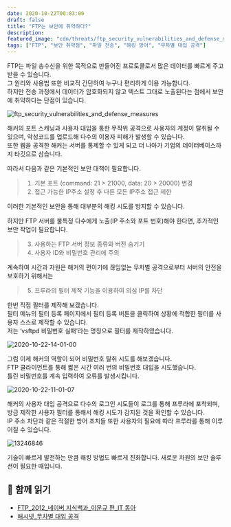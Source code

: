 ```yaml
---
date: 2020-10-22T00:03:00
draft: false
title: "FTP는 보안에 취약하다?"
description: 
featured_image: "cdn/threats/ftp_security_vulnerabilities_and_defense_measures-1.png"
tags: ["FTP", "보안 취약점", "파일 전송", "해킹 방어", "무차별 대입 공격"]
---
```


FTP는 파일 송수신을 위한 목적으로 만들어진 프로토콜로서 많은 데이터를 빠르게 주고받을 수 있습니다.  
그 원리와 사용법 또한 비교적 간단하여 누구나 편리하게 이용 가능합니다.  
하지만 전송 과정에서 데이터가 암호화되지 않고 텍스트 그대로 노출된다는 점에서 보안에 취약하다는 단점이 있습니다.  

<!--more-->

![ftp_security_vulnerabilities_and_defense_measures](https://blog.plura.io/cdn/threats/ftp_security_vulnerabilities_and_defense_measures-1.png)

해커의 포트 스캐닝과 사용자 대입을 통한 무작위 공격으로 사용자의 계정이 탈취될 수 있으며, 악성코드를 업로드해 다수의 이용자 피해가 발생할 수 있습니다.  
또한 웹을 공격한 해커는 서버를 통제할 수 있게 되고 더 나아가 기업의 데이터베이스까지 타깃으로 삼습니다.  

따라서 다음과 같은 기본적인 보안 대책이 필요합니다.  
> 1. 기본 포트 (command: 21 > 21000, data: 20 > 20000) 변경  
> 2. 접근 가능한 IP주소 설정 후 다른 모든 IP주소 접근 제한  

이러한 기본적인 보안을 통해 대부분의 해킹 시도를 방지할 수 있습니다.

하지만 FTP 서버를 불특정 다수에게 노출(IP 주소와 포트 번호)해야 한다면, 추가적인 보안 작업이 필요합니다.  
> 3. 사용하는 FTP 서버 정보 종류와 버전 숨기기  
> 4. 사용자 ID와 비밀번호 관리에 주의  

계속하여 시간과 자원은 해커의 편이기에 끊임없는 무차별 공격으로부터 서버의 안전을 보호하기 위해서는  

> 5. 프루라의 필터 제작 기능을 이용하여 의심 IP를 차단  

한번 직접 필터를 제작해 보겠습니다.  
필터 메뉴의 필터 등록 페이지에서 필터 등록 버튼을 클릭하여 상황에 적합한 필터를 사용자 스스로 제작할 수 있습니다.  
저는 ‘vsftpd 비밀번호 실패’라는 명칭으로 필터를 제작하였습니다.

![2020-10-22-14-01-00](https://github.com/user-attachments/assets/c138c413-1731-48b7-9d5d-b5aeab3a3865)

그럼 이제 해커의 역할이 되어 비밀번호 탈취 시도를 해보겠습니다.  
FTP 클라이언트를 통해 짧은 시간 여러 번의 비밀번호 대입을 시도했습니다.  
틀린 비밀번호를 계속 입력하여 오류를 발생시킵니다.

![2020-10-22-11-01-07](https://github.com/user-attachments/assets/bc9e7633-6979-4bac-9abd-6e10a122b35c)

해커의 사용자 대입 공격으로 다수의 로그인 시도들이 로그를 통해 프루라에 포착되며, 방금 제작한 사용자 필터를 통해서 해킹 시도가 감지된 것을 확인할 수 있습니다.  
IP 주소 차단과 같은 적절한 방어 조치들 또한 사용자의 필요에 따라 프루라를 통해 이루어질 수 있습니다.

![13246846](https://github.com/user-attachments/assets/701840ca-3cd0-458c-a6ec-b33374209023)

기술이 빠르게 발전하는 만큼 해킹 방법도 빠르게 진화합니다. 새로운 차원의 보안 솔루션이 필요한 때입니다.

## 📖 함께 읽기
- [FTP_2012_네이버 지식백과_이문규 편_IT 동아](https://bit.ly/2HV8KYf)
- [해시넷_무차별 대입 공격](https://bit.ly/2JkbUoF)
